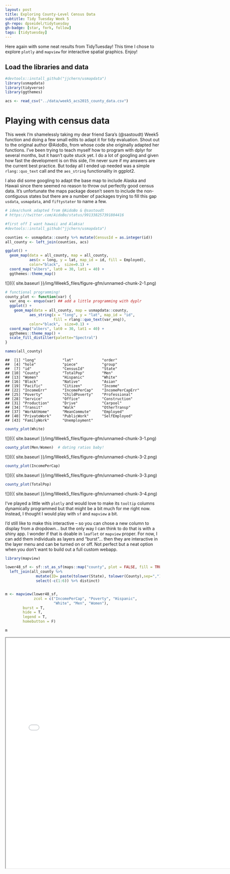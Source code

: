 ```yaml
---
layout: post
title: Exploring County-Level Census Data
subtitle: Tidy Tuesday Week 5
gh-repo: dpseidel/tidytuesday
gh-badge: [star, fork, follow]
tags: [tidytuesday]
---
```


Here again with some neat results from TidyTuesday! This time I chose to explore
`plotly` and `mapview` for interactive spatial graphics. Enjoy!


## Load the libraries and data

``` r
#devtools::install_github("jjchern/usmapdata")
library(usmapdata)
library(tidyverse)
library(ggthemes)

acs <- read_csv("../data/week5_acs2015_county_data.csv")
```

# Playing with census data

This week I’m shamelessly taking my dear friend Sara’s (@sastoudt) Week5
function and doing a few small edits to adapt it for tidy evaluation.
Shout out to the original author @AidoBo, from whose code she originally
adapted her functions. I’ve been trying to teach myself how to program
with dplyr for several months, but it hasn’t quite stuck yet. I do a lot
of googling and given how fast the development is on this side, I’m
never sure if my answers are the current best practice. But today all I
ended up needed was a simple `rlang::quo_text` call and the `aes_string`
functionality in ggplot2.

I also did some googling to adapt the base map to include Alaska and
Hawaii since there seemed no reason to throw out perfectly good census
data. It’s unfortunate the maps package doesn’t seem to include the
non-contiguous states but there are a number of packages trying to fill
this gap `usdata`, `usmapdata`, and `fiftystater` to name a few.

``` r
# idea/chunk adapted from @AidoBo & @sastoudt
# https://twitter.com/AidoBo/status/991338257391804416

#first off I want hawaii and Alaksa!
#devtools::install_github("jjchern/usmapdata")

counties <- usmapdata::county %>% mutate(CensusId = as.integer(id))
all_county <- left_join(counties, acs)

ggplot() +
  geom_map(data = all_county, map = all_county,
           aes(x = long, y = lat, map_id = id, fill = Employed),
           color="black",  size=0.1) +
  coord_map("albers", lat0 = 30, lat1 = 40) +
  ggthemes::theme_map()
```

![]({{ site.baseurl }}/img/Week5_files/figure-gfm/unnamed-chunk-2-1.png)<!-- -->

``` r
# functional programming!
county_plot <- function(var) {
  var_enq <- enquo(var) ## add a little programming with dyplr
  ggplot() + 
    geom_map(data = all_county, map = usmapdata::county,
           aes_string(x = "long", y = "lat", map_id = "id", 
                      fill = rlang::quo_text(var_enq)),
           color="black",  size=0.1) +
  coord_map("albers", lat0 = 30, lat1 = 40) +
  ggthemes::theme_map() +
  scale_fill_distiller(palette="Spectral")
}

names(all_county)
```

    ##  [1] "long"            "lat"             "order"          
    ##  [4] "hole"            "piece"           "group"          
    ##  [7] "id"              "CensusId"        "State"          
    ## [10] "County"          "TotalPop"        "Men"            
    ## [13] "Women"           "Hispanic"        "White"          
    ## [16] "Black"           "Native"          "Asian"          
    ## [19] "Pacific"         "Citizen"         "Income"         
    ## [22] "IncomeErr"       "IncomePerCap"    "IncomePerCapErr"
    ## [25] "Poverty"         "ChildPoverty"    "Professional"   
    ## [28] "Service"         "Office"          "Construction"   
    ## [31] "Production"      "Drive"           "Carpool"        
    ## [34] "Transit"         "Walk"            "OtherTransp"    
    ## [37] "WorkAtHome"      "MeanCommute"     "Employed"       
    ## [40] "PrivateWork"     "PublicWork"      "SelfEmployed"   
    ## [43] "FamilyWork"      "Unemployment"

``` r
county_plot(White)
```

![]({{ site.baseurl }}/img/Week5_files/figure-gfm/unnamed-chunk-3-1.png)<!-- -->

``` r
county_plot(Men/Women)  # dating ratios baby!
```

![]({{ site.baseurl }}/img/Week5_files/figure-gfm/unnamed-chunk-3-2.png)<!-- -->

``` r
county_plot(IncomePerCap)
```

![]({{ site.baseurl }}/img/Week5_files/figure-gfm/unnamed-chunk-3-3.png)<!-- -->

``` r
county_plot(TotalPop)
```

![]({{ site.baseurl }}/img/Week5_files/figure-gfm/unnamed-chunk-3-4.png)<!-- -->

I’ve played a little with `plotly` and would love to make its `tooltip`
columns dynamically programmed but that might be a bit much for me right
now. Instead, I thought I would play with `sf` and `mapview` a bit.

I’d still like to make this interactive – so you can chose a new column
to display from a dropdown… but the only way I can think to do that is
with a shiny app. I wonder if that is doable in `leaflet` or `mapview`
proper. For now, I can add them individuals as layers and “burst”… then
they are interactive in the layer menu and can be turned on or off. Not
perfect but a neat option when you don’t want to build out a full custom
webapp.

``` r
library(mapview)

lower48_sf <- sf::st_as_sf(maps::map("county", plot = FALSE, fill = TRUE)) %>% 
  left_join(all_county %>% 
              mutate(ID= paste(tolower(State), tolower(County),sep=",")) %>% 
              select(-c(1:6)) %>% distinct)


m <- mapview(lower48_sf,
             zcol = c("IncomePerCap", "Poverty", "Hispanic", 
                      "White", "Men", "Women"),
        burst = T,
        hide = T, 
        legend = T, 
        homebutton = F)

m
```

<iframe src="../img/Week5_files/week5map.html" width="750" height="750"> </iframe>

